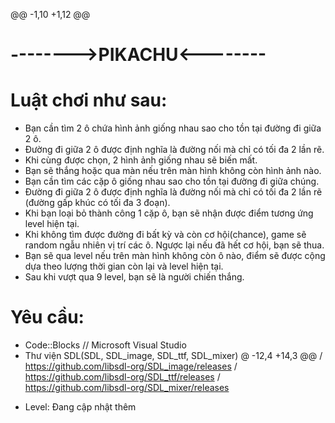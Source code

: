 @@ -1,10 +1,12 @@
# -------->PIKACHU<--------

# Luật chơi như sau: 
  + Bạn cần tìm 2 ô chứa hình ảnh giống nhau sao cho tồn tại đường đi giữa 2 ô.
  + Đường đi giữa 2 ô được định nghĩa là đường nối mà chỉ có tối đa 2 lần rẽ.
  + Khi cùng được chọn, 2 hình ảnh giống nhau sẽ biến mất.
  + Bạn sẽ thắng hoặc qua màn nếu trên màn hình không còn hình ảnh nào.
  + Bạn cần tìm các cặp ô giống nhau sao cho tồn tại đường đi giữa chúng.
  + Đường đi giữa 2 ô được định nghĩa là đường nối mà chỉ có tối đa 2 lần rẽ (đường gấp khúc có tối đa 3 đoạn).
  + Khi bạn loại bỏ thành công 1 cặp ô, bạn sẽ nhận được điểm tương ứng level hiện tại.
  + Khi không tìm được đường đi bất kỳ và còn cơ hội(chance), game sẽ random ngẫu nhiên vị trí các ô. Ngược lại nếu đã hết cơ hội, bạn sẽ thua.
  + Bạn sẽ qua level nếu trên màn hình không còn ô nào, điểm sẽ được cộng dựa theo lượng thời gian còn lại và level hiện tại.
  + Sau khi vượt qua 9 level, bạn sẽ là người chiến thắng.
# Yêu cầu:
  + Code::Blocks // Microsoft Visual Studio
  + Thư viện SDL(SDL, SDL_image, SDL_ttf, SDL_mixer) 
@ -12,4 +14,3 @@
                 / https://github.com/libsdl-org/SDL_image/releases
                 / https://github.com/libsdl-org/SDL_ttf/releases
                 / https://github.com/libsdl-org/SDL_mixer/releases
- Level: Đang cập nhật thêm

